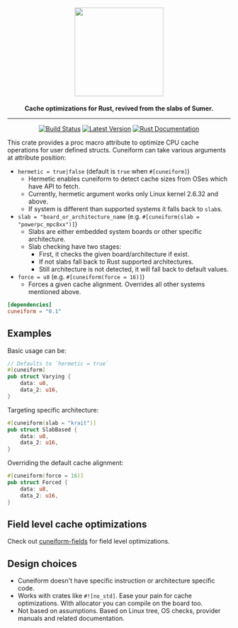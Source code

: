 <h1 align="center">
    <img src="https://github.com/vertexclique/cuneiform/raw/master/img/cuneiform-logo.png" width="200" height="200"/>
</h1>
<div align="center">
 <strong>
   Cache optimizations for Rust, revived from the slabs of Sumer.
 </strong>
<hr>

[![Build Status](https://github.com/vertexclique/cuneiform/workflows/CI/badge.svg)](https://github.com/vertexclique/cuneiform/actions)
[![Latest Version](https://img.shields.io/crates/v/cuneiform.svg)](https://crates.io/crates/cuneiform)
[![Rust Documentation](https://img.shields.io/badge/api-rustdoc-blue.svg)](https://docs.rs/cuneiform/)
</div>

This crate provides a proc macro attribute to optimize CPU cache operations for user defined structs.
Cuneiform can take various arguments at attribute position:
* `hermetic = true|false` (default is `true` when `#[cuneiform]`)
    * Hermetic enables cuneiform to detect cache sizes from OSes which have API to fetch.
    * Currently, hermetic argument works only Linux kernel 2.6.32 and above.
    * If system is different than supported systems it falls back to `slab`s.
* `slab = "board_or_architecture_name` (e.g. `#[cuneiform(slab = "powerpc_mpc8xx")]`)
    * Slabs are either embedded system boards or other specific architecture.
    * Slab checking have two stages:
        * First, it checks the given board/architecture if exist.
        * If not slabs fall back to Rust supported architectures.
        * Still architecture is not detected, it will fall back to default values.
* `force = u8` (e.g. `#[cuneiform(force = 16)]`)
    * Forces a given cache alignment. Overrides all other systems mentioned above.

```toml
[dependencies]
cuneiform = "0.1"
```

## Examples
Basic usage can be:
```rust
// Defaults to `hermetic = true`
#[cuneiform]
pub struct Varying {
    data: u8,
    data_2: u16,
}
```

Targeting specific architecture:
```rust
#[cuneiform(slab = "krait")]
pub struct SlabBased {
    data: u8,
    data_2: u16,
}
```

Overriding the default cache alignment:
```rust
#[cuneiform(force = 16)]
pub struct Forced {
    data: u8,
    data_2: u16,
}
```

## Field level cache optimizations
Check out [cuneiform-fields](https://github.com/vertexclique/cuneiform-fields) for field level optimizations.

## Design choices
* Cuneiform doesn't have specific instruction or architecture specific code.
* Works with crates like `#![no_std]`. Ease your pain for cache optimizations. With allocator you can compile on the board too.
* Not based on assumptions. Based on Linux tree, OS checks, provider manuals and related documentation.
